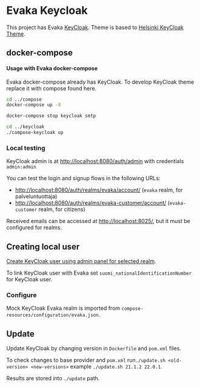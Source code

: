<!--
SPDX-FileCopyrightText: 2017-2022 City of Espoo

SPDX-License-Identifier: LGPL-2.1-or-later
-->

# Evaka Keycloak

This project has Evaka [KeyCloak](https://www.keycloak.org/). Theme is based to [Helsinki KeyCloak Theme](https://github.com/City-of-Helsinki/helsinki-keycloak-theme).

## docker-compose

#### Usage with Evaka docker-compose

Evaka docker-compose already has KeyCloak. To develop KeyCloak theme replace it with compose found here.

```bash
cd ../compose
docker-compose up -d

docker-compose stop keycloak smtp

cd ../keycloak
./compose-keycloak up
```

### Local testing

KeyCloak admin is at <http://localhost:8080/auth/admin> with credentials `admin:admin`

You can test the login and signup flows in the following URLs:

- <http://localhost:8080/auth/realms/evaka/account/> (`evaka` realm, for palveluntuottaja)
- <http://localhost:8080/auth/realms/evaka-customer/account/> (`evaka-customer` realm, for citizens)

Received emails can be accessed at <http://localhost:8025/>, but it must be configured for realms.

## Creating local user

[Create KeyCloak user using admin panel for selected realm](https://www.keycloak.org/docs/latest/server_admin/#assembly-managing-users_server_administration_guide).

To link KeyCloak user with Evaka set `suomi_nationalIdentificationNumber` for KeyCloak user.

### Configure

Mock KeyCloak Evaka realm is imported from `compose-resources/configuration/evaka.json`.

## Update

Update KeyCloak by changing version in `Dockerfile` and `pom.xml` files.

To check changes to base provider and `pom.xml` run`./update.sh <old-version> <new-versions>` example `./update.sh 21.1.2 22.0.1`.

Results are stored into `./update` path.
